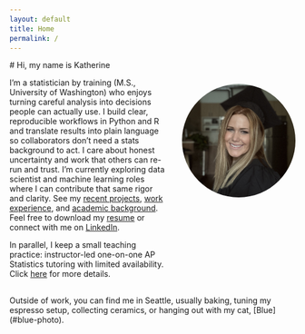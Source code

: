 ```yaml
---
layout: default
title: Home
permalink: /
---
```


<style>.page-heading{display:none}</style>

<div class="intro">
  <img src="/assets/img/headshot.JPG"
       alt="Katherine Delno headshot"
       class="headshot"
       loading="lazy" decoding="async">
  <div class="intro-text" markdown="1">
# Hi, my name is Katherine

I’m a statistician by training (M.S., University of Washington) who enjoys turning careful analysis into decisions people can actually use. I build clear, reproducible workflows in Python and R and translate results into plain language so collaborators don’t need a stats background to act. I care about honest uncertainty and work that others can re-run and trust. I’m currently exploring data scientist and machine learning roles where I can contribute that same rigor and clarity. See my [recent projects](/projects/), [work experience](/experience/), and [academic background](/education/). Feel free to download my [resume](/assets/resume.pdf) or connect with me on [LinkedIn](https://www.linkedin.com/in/katherinedelno).

In parallel, I keep a small teaching practice: instructor-led one-on-one AP Statistics tutoring with limited availability. Click [here](/tutoring/) for more details.
  </div>
</div>
Outside of work, you can find me in Seattle, usually baking, tuning my espresso setup, collecting ceramics, or hanging out with my cat, [Blue](#blue-photo).

<!-- Lightbox -->
<div id="blue-photo" class="lightbox" aria-hidden="true">
  <a href="#" class="lb-close" aria-label="Close"></a>
  <img src="/assets/img/blue.jpeg" alt="Blue the cat">
</div>

<style>
  .intro { display:flex; gap:24px; align-items:flex-start; flex-wrap:wrap; margin-bottom:16px; }
  .intro-text { order: 1; flex: 1; min-width: 280px; max-width: 72ch; }
  .intro-text h1 { margin: 0 0 .5rem; }        /* tighten space under the H1 */

  /* Nudge photo down so it lines up with paragraph 1 */
  .headshot {
    order: 2;
    width:200px; height:200px; border-radius:50%; object-fit:cover; flex-shrink:0;
    margin-top: clamp(16px, 2.6rem, 48px);      /* adjust this value to taste */
  }

  /* Lightbox (unchanged) */
  .lightbox { display:none; position:fixed; inset:0; background:rgba(0,0,0,.6);
              align-items:center; justify-content:center; padding:24px; z-index:9999; }
  .lightbox:target { display:flex; }
  .lightbox img { max-width:720px; max-height:85vh; border-radius:12px; box-shadow:0 10px 30px rgba(0,0,0,.35); }
  .lb-close { position:absolute; inset:0; cursor:zoom-out; }

  @media (max-width: 700px) {
    .intro { flex-direction: column; }
    .headshot { margin-top: 8px; }
  }
</style>